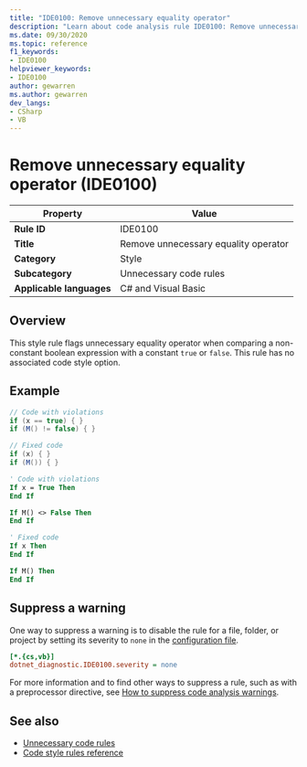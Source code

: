 ```yaml
---
title: "IDE0100: Remove unnecessary equality operator"
description: "Learn about code analysis rule IDE0100: Remove unnecessary equality operator"
ms.date: 09/30/2020
ms.topic: reference
f1_keywords:
- IDE0100
helpviewer_keywords:
- IDE0100
author: gewarren
ms.author: gewarren
dev_langs:
- CSharp
- VB
---
```

# Remove unnecessary equality operator (IDE0100)

|Property|Value|
|-|-|
| **Rule ID** | IDE0100 |
| **Title** | Remove unnecessary equality operator |
| **Category** | Style |
| **Subcategory** | Unnecessary code rules |
| **Applicable languages** | C# and Visual Basic |

## Overview

This style rule flags unnecessary equality operator when comparing a non-constant boolean expression with a constant `true` or `false`. This rule has no associated code style option.

## Example

```csharp
// Code with violations
if (x == true) { }
if (M() != false) { }

// Fixed code
if (x) { }
if (M()) { }
```

```vb
' Code with violations
If x = True Then
End If

If M() <> False Then
End If

' Fixed code
If x Then
End If

If M() Then
End If
```

## Suppress a warning

One way to suppress a warning is to disable the rule for a file, folder, or project by setting its severity to `none` in the [configuration file](../configuration-files.md).

```ini
[*.{cs,vb}]
dotnet_diagnostic.IDE0100.severity = none
```

For more information and to find other ways to suppress a rule, such as with a preprocessor directive, see [How to suppress code analysis warnings](../suppress-warnings.md).

## See also

- [Unnecessary code rules](unnecessary-code-rules.md)
- [Code style rules reference](index.md)
